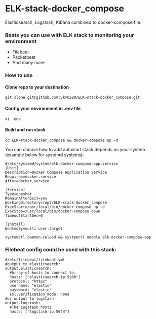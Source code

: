 # ELK-stack-docker_compose
Elasticsearch, Logstash, Kibana combined to docker-compose file.

### Beats you can use with ELK stack to monitoring your environment
* Filebeat
* Packetbeat
* And many more
### How to use
#### Clone repo to your destination
```git clone git@github.com:vkv0220/ELK-stack-docker_compose.git```
#### Config your environment in .env file</p>
```vi .env```
#### Build and run stack
```cd ELK-stack-docker_compose && docker-compose up -d```

You can choose how to add autostart stack depends on your system (example below for systemd systems):

```
#/etc/systemd/system/elk-docker-compose-app.service
[Unit]
Description=Docker Compose Application Service
Requires=docker.service
After=docker.service

[Service]
Type=oneshot
RemainAfterExit=yes
WorkingDirectory=/opt/ELK-stack-docker_compose
ExecStart=/usr/local/bin/docker-compose up -d
ExecStop=/usr/local/bin/docker-compose down
TimeoutStartSec=0

[Install]
WantedBy=multi-user.target
```

```systemctl daemon-reload && systemctl enable elk-docker-compose-app```



### Filebeat config could be used with this stack:
```
#/etc/filebeat/filebeat.yml
#output to elasticsearch:
output.elasticsearch:
  #Array of hosts to connect to.
  hosts: ["elasticsearch-ip:9200"]
  protocol: "https"
  username: "elastic"
  password: "elastic"
  ssl.verification_mode: none
#or output to logstash
output.logstash:
  #The Logstash hosts
  hosts: ["logstash-ip:5044"]
```